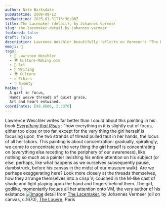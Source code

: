 ```yaml
---
author: Nate Barksdale
pubDatetime: 2008-08-12
modDatetime: 2025-03-31T16:30:08Z
title: The Lacemaker (detail), by Johannes Vermeer
slug: the-lacemaker-detail-by-johannes-vermeer
featured: false
draft: false
description: Lawrence Weschler beautifully reflects on Vermeer's "The Lacemaker," illuminating its focus on concentration and craft.
emoji: 🎨
tags:
  - 📖 Lawrence Weschler
  - 🌍 Culture-Making.com
  - 🎨 Art
  - 📝 Writing
  - 🌍 Culture
  - ⚖️ Ethics
  - ✨ Beauty
haiku: |
  A girl in focus,  
  Hands weave threads of quiet grace,  
  Art and heart entwined.
coordinates: [48.8606, 2.3376]
---
```


Lawrence Weschler writes far better than I could about this painting in his book _[Everything that Rises](http://web.archive.org/web/20201126232623/http://www.powells.com/biblio/1-9781932416343-0)_ : "how everything in it is slightly out of focus, either too close or too far, except for the very thing the girl herself is focusing upon, the two strands of thread pulled taut in her hands, the locus of all her labors. This painting is about concentration: gradually, spiralingly, we come to concentrate on the very thing the girl herself is concentrating on (everything else receding to the periphery of our awareness), like nothing so much as a painter lavishing his entire attention on his subject (or else, perhaps, like what happens as we ourselves subsequently pause, dumbstruck, before his canvas in the midst of our museum walk). Are we perhaps exaggerating here? Look more closely at the threads themselves, how they arrange themselves into a crisp V, couched in the M-like cast of shade and light playing upon the hand and fingers behind them. The girl, godlike, momentarily focues all her attention onto VM, the very author of his existance
[![image](http://culture-making.com/media/LaceMaker.jpg)](http://www.louvre.fr/llv/oeuvres/detail_image.jsp;jsessionid=LhvmkxbrG1lD2yrB7KhTst1Q7GXpZKTxTQjVxCG66XwrggdvSsT2!994993462?CONTENT<>cnt_id=10134198673382434&CURRENT;_LLV_ILLUSTRATION<>cnt_id=10134198673382434&CURRENT;_LLV_OEUVRE<>cnt_id=10134198673224315&FOLDER;<>folder_id=9852723696500857&bmLocale=en&&newWidth;==610&&newHeight;==760)
detail from [The Lacemaker](https://www.google.com/search?q=%22The%20Lacemaker%22%20louvre.fr), by Johannes Vermeer (oil on canvas, c.1670), [The Louvre](https://www.google.com/search?q=%22The%20Louvre%22%20louvre.fr), Paris
